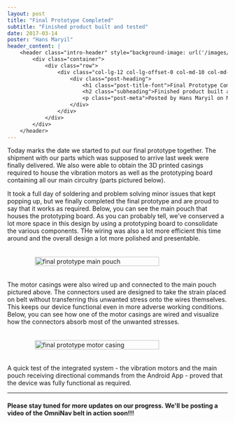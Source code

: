 ```yaml
---
layout: post
title: "Final Prototype Completed"
subtitle: "Finished product built and tested"
date: 2017-03-14
poster: "Hans Maryil"
header_content: |
    <header class="intro-header" style="background-image: url('/images/background/bg_21.jpg')">
        <div class="container">
            <div class="row">
                <div class="col-lg-12 col-lg-offset-0 col-md-10 col-md-offset-1">
                    <div class="post-heading">
                        <h1 class="post-title-font">Final Prototype Completed</h1>
                        <h2 class="subheading">Finished product built and tested</h2>
                        <p class="post-meta">Posted by Hans Maryil on March 14, 2017</p>
                    </div>
                </div>
            </div>
        </div>
    </header>
---
```


Today marks the date we started to put our final prototype together.  The shipment with our parts which was supposed to arrive last week were finally delivered.  We also were able to obtain the 3D printed casings required to house the vibration motors as well as the prototyping board containing all our main circuitry (parts pictured below).

It took a full day of soldering and problem solving minor issues that kept popping up, but we finally completed the final prototype and are proud to say that it works as required.  Below, you can see the main pouch that houses the prototyping board.  As you can probably tell, we've conserved a lot more space in this design by using a prototyping board to consolidate the various components.  THe wiring was also a lot more efficient this time around and the overall design a lot more polished and presentable.


<div style="display: flex; justify-content: center;">
    <img src="/images/blog/2017-03-14/main_pouch.jpg" alt="final prototype main pouch" width="75%" height="75%" style="padding:20px" />
</div>

The motor casings were also wired up and connected to the main pouch pictured above.  The connectors used are designed to take the strain placed on belt without transferring this unwanted stress onto the wires themselves.  This keeps our device functional even in more adverse working conditions.  Below, you can see how one of the motor casings are wired and visualize how the connectors absorb most of the unwanted stresses.


<div style="display: flex; justify-content: center;">
    <img src="/images/blog/2017-03-14/vibration_motor.jpg" alt="final prototype motor casing" width="75%" height="75%" style="padding:20px" />
</div>


A quick test of the integrated system - the vibration motors and the main pouch receiving directional commands from the Android App - proved that the device was fully functional as required.

<hr>

#### Please stay tuned for more updates on our progress.  We'll be posting a video of the OmniNav belt in action soon!!!
